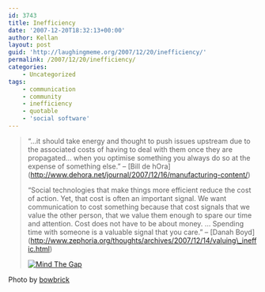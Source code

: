 ```yaml
---
id: 3743
title: Inefficiency
date: '2007-12-20T18:32:13+00:00'
author: Kellan
layout: post
guid: 'http://laughingmeme.org/2007/12/20/inefficiency/'
permalink: /2007/12/20/inefficiency/
categories:
    - Uncategorized
tags:
    - communication
    - community
    - inefficiency
    - quotable
    - 'social software'
---
```


> “…it should take energy and thought to push issues upstream due to the associated costs of having to deal with them once they are propagated… when you optimise something you always do so at the expense of something else.” – \[Bill de hOra\](http://www.dehora.net/journal/2007/12/16/manufacturing-content/)
> 
> “Social technologies that make things more efficient reduce the cost of action. Yet, that cost is often an important signal. We want communication to cost something because that cost signals that we value the other person, that we value them enough to spare our time and attention. Cost does not have to be about money. … Spending time with someone is a valuable signal that you care.” – \[Danah Boyd\](http://www.zephoria.org/thoughts/archives/2007/12/14/valuing\_ineffic.html)
> 
> [![Mind The Gap](http://farm3.static.flickr.com/2394/2094413354_cbf213c797.jpg)](http://www.flickr.com/photos/bowbrick/2094413354/ "Mind The Gap by bowbrick, on Flickr")

Photo by [bowbrick](http://www.flickr.com/photos/bowbrick)
